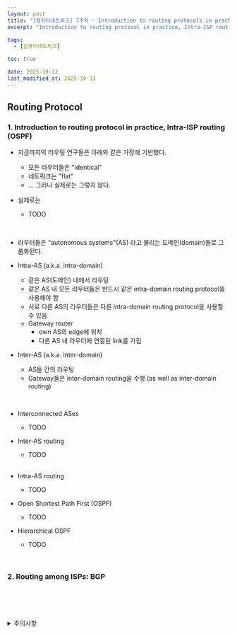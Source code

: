 ```yaml
---
layout: post
title: "[컴퓨터네트워크] 7주차 - Introduction to routing protocols in practice"
excerpt: "Introduction to routing protocol in practice, Intra-ISP routing (OSPF), Routing among ISPs: BGP"

tags:
  - [컴퓨터네트워크]

toc: true

date: 2025-10-13
last_modified_at: 2025-10-13
---
```

## Routing Protocol
### 1. Introduction to routing protocol in practice, Intra-ISP routing (OSPF)
- 지금까지의 라우팅 연구들은 아래와 같은 가정에 기반했다.
  - 모든 라우터들은 "identical"
  - 네트워크는 "flat"
  - ... 그러나 실제로는 그렇지 않다.  

- 실제로는
  - TODO

<br>

- 라우터들은 "autonomous systems"(AS) 라고 불리는 도메인(domain)들로 그룹화된다.
  
- Intra-AS (a.k.a. intra-domain)
  - 같은 AS(도메인) 내에서 라우팅
  - 같은 AS 내 모든 라우터들은 반드시 같은 intra-domain routing protocol을 사용해야 함
  - 서로 다른 AS의 라우터들은 다른 intra-domain routing protocol을 사용할 수 있음
  - Gateway router
    - own AS의 edge에 위치
    - 다른 AS 내 라우터에 연결된 link를 가짐

- Inter-AS (a.k.a. inter-domain)  
  - AS들 간의 라우팅
  - Gateway들은 inter-domain routing을 수행 (as well as inter-domain routing)

<br>

- Interconnected ASes  
  - TODO

- Inter-AS routing
  - TODO  

  <br>

- Intra-AS routing 
  - TODO  

- Open Shortest Path First (OSPF)
  - TODO

- Hierarchical OSPF
  - TODO  

<br>  

### 2. Routing among ISPs: BGP

<br>
<br>
<br>
<br>
<details>
<summary>주의사항</summary>
<div markdown="1">

이 포스팅은 강원대학교 김도형 교수님의 컴퓨터네트워크 수업을 들으며 내용을 정리 한 것입니다.  
수업 내용에 대한 저작권은 교수님께 있으니,  
다른 곳으로의 무분별한 내용 복사를 자제해 주세요.

</div>
</details>